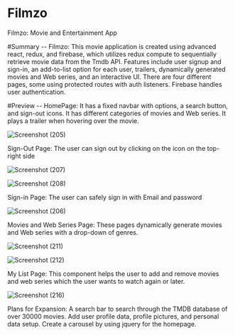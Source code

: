 # Filmzo
Filmzo: Movie and Entertainment App

#Summary --
Filmzo: This movie application is created using advanced react, redux, and firebase, which utilizes redux compute to sequentially retrieve movie data from the Tmdb API. Features include user signup and sign-in, an add-to-list option for each user, trailers, dynamically generated movies and Web series, and an interactive UI. There are four different pages, some using protected routes with auth listeners. Firebase handles user authentication.

#Preview --
HomePage: It has a fixed navbar with options, a search button, and sign-out icons. It has different categories of movies and Web series. It plays a trailer when hovering over the movie.


![Screenshot (205)](https://github.com/RutujaMali0433/Filmzo/assets/120778805/b753fda8-d509-45b8-bbe0-b0cddc731dc6)


Sign-Out Page: The user can sign out by clicking on the icon on the top-right side


![Screenshot (207)](https://github.com/RutujaMali0433/Filmzo/assets/120778805/bd47282c-4edf-47b5-8906-a5473ed2cfee)


![Screenshot (208)](https://github.com/RutujaMali0433/Filmzo/assets/120778805/c04d40c6-95d0-4ca7-aaba-c43ad7b3e56a)


Sign-in Page:  The user can safely sign in with Email and password


![Screenshot (206)](https://github.com/RutujaMali0433/Filmzo/assets/120778805/ecbed12a-dbfe-48ed-a163-48719328425a)


Movies and Web Series Page: These pages dynamically generate movies and Web series with a drop-down of genres.


![Screenshot (211)](https://github.com/RutujaMali0433/Filmzo/assets/120778805/0e4632ac-abb5-4b52-8280-4bd3ceda61c4)


![Screenshot (212)](https://github.com/RutujaMali0433/Filmzo/assets/120778805/672a5463-3f91-4cf7-b6d6-037d6f7a2614)


My List Page: This component helps the user to add and remove movies and web series which the user wants to watch again or later.


![Screenshot (216)](https://github.com/RutujaMali0433/Filmzo/assets/120778805/8f8e97ab-1ee2-4adb-870d-549dfd9a2a9e)




Plans for Expansion: 
A search bar to search through the TMDB database of over 30000 movies.
Add user profile data, profile pictures, and personal data setup.
Create a carousel by using jquery for the homepage.






